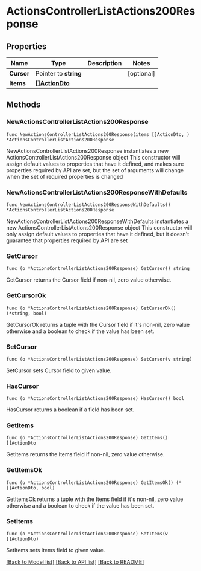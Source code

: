 # ActionsControllerListActions200Response

## Properties

Name | Type | Description | Notes
------------ | ------------- | ------------- | -------------
**Cursor** | Pointer to **string** |  | [optional] 
**Items** | [**[]ActionDto**](ActionDto.md) |  | 

## Methods

### NewActionsControllerListActions200Response

`func NewActionsControllerListActions200Response(items []ActionDto, ) *ActionsControllerListActions200Response`

NewActionsControllerListActions200Response instantiates a new ActionsControllerListActions200Response object
This constructor will assign default values to properties that have it defined,
and makes sure properties required by API are set, but the set of arguments
will change when the set of required properties is changed

### NewActionsControllerListActions200ResponseWithDefaults

`func NewActionsControllerListActions200ResponseWithDefaults() *ActionsControllerListActions200Response`

NewActionsControllerListActions200ResponseWithDefaults instantiates a new ActionsControllerListActions200Response object
This constructor will only assign default values to properties that have it defined,
but it doesn't guarantee that properties required by API are set

### GetCursor

`func (o *ActionsControllerListActions200Response) GetCursor() string`

GetCursor returns the Cursor field if non-nil, zero value otherwise.

### GetCursorOk

`func (o *ActionsControllerListActions200Response) GetCursorOk() (*string, bool)`

GetCursorOk returns a tuple with the Cursor field if it's non-nil, zero value otherwise
and a boolean to check if the value has been set.

### SetCursor

`func (o *ActionsControllerListActions200Response) SetCursor(v string)`

SetCursor sets Cursor field to given value.

### HasCursor

`func (o *ActionsControllerListActions200Response) HasCursor() bool`

HasCursor returns a boolean if a field has been set.

### GetItems

`func (o *ActionsControllerListActions200Response) GetItems() []ActionDto`

GetItems returns the Items field if non-nil, zero value otherwise.

### GetItemsOk

`func (o *ActionsControllerListActions200Response) GetItemsOk() (*[]ActionDto, bool)`

GetItemsOk returns a tuple with the Items field if it's non-nil, zero value otherwise
and a boolean to check if the value has been set.

### SetItems

`func (o *ActionsControllerListActions200Response) SetItems(v []ActionDto)`

SetItems sets Items field to given value.



[[Back to Model list]](../README.md#documentation-for-models) [[Back to API list]](../README.md#documentation-for-api-endpoints) [[Back to README]](../README.md)


